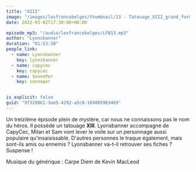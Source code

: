```yaml
---
title: "XIII"
image: "/images/lesfrancobelges/thumbnail/13 - Tatouage_XIII_grand_format.jpg"
date: 2022-03-02T17:30:00+00:00

episode_mp3: "/audio/lesfrancobelges/LFB13.mp3"
author: "Lyonsbanner"
duration: "01:53:30"
people_link: 
  - name: Lyonsbanner
    key: lyonsbanner
  - name: capycec
    key: capycec
  - name: SonnePer
    key: sonneper


is_explicit: false
guid: "97320861-3ae5-4292-a5c0-169805963469"
---
```


<PodcastHeader/>

Un treizième épisode plein de mystère, car nous ne connaissons pas le nom du héros. Il possède un tatouage **XIII**.
Lyonsbanner accompagné de CapyCec, Milan et Sam vont lever le voile sur un personnage aussi populaire qu'insaisissable. D'autres personnes le traque également, mais sont-ils amis ou ennemis ? Lyonsbanner va-t-il retrouver ses fiches ? Suspense !

Musique du générique : Carpe Diem de Kevin MacLeod
